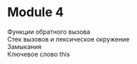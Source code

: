 # Module 4
Функции обратного вызова  
Стек вызовов и лексическое окружение  
Замыкания  
Ключевое слово this  
